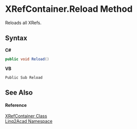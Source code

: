 # XRefContainer.Reload Method 
 

Reloads all XRefs.

## Syntax

**C#**<br />
``` C#
public void Reload()
```

**VB**<br />
``` VB
Public Sub Reload
```


## See Also


#### Reference
<a href="T_Linq2Acad_XRefContainer.md">XRefContainer Class</a><br /><a href="N_Linq2Acad.md">Linq2Acad Namespace</a><br />
